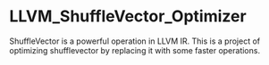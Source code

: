 LLVM_ShuffleVector_Optimizer
============================

ShuffleVector is a powerful operation in LLVM IR. This is a project of optimizing shufflevector by replacing it with some faster operations.

